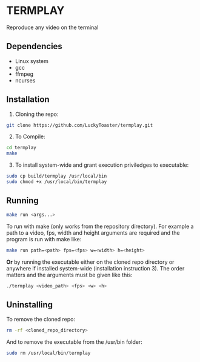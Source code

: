 # TERMPLAY
Reproduce any video on the terminal

## Dependencies
* Linux system
* gcc
* ffmpeg
* ncurses
  
## Installation 
1. Cloning the repo:
```bash
git clone https://github.com/LuckyToaster/termplay.git
```
2. To Compile:
```bash
cd termplay
make
``` 
3. To install system-wide and grant execution priviledges to executable:
```bash
sudo cp build/termplay /usr/local/bin
sudo chmod +x /usr/local/bin/termplay
```

## Running
```bash
make run <args...>
```
To run with make (only works from the repository directory). For example a path to a video, fps, width and height arguments are required and the program is run with make like: 
```bash
make run path=<path> fps=<fps> w=<width> h=<height>
```
__Or__ by running the executable either on the cloned repo directory or anywhere if installed system-wide (installation instruction 3). The order matters and the arguments must be given like this:
```bash
./termplay <video_path> <fps> <w> <h>
```

## Uninstalling
To remove the cloned repo:
```bash 
rm -rf <cloned_repo_directory>
```
And to remove the executable from the /usr/bin folder:
```bash 
sudo rm /usr/local/bin/termplay
```
